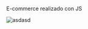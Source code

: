 E-commerce realizado con JS

![asdasd](https://github.com/leofiorotto/FInal-JS-Fiorotto/assets/70485779/f846cd79-9597-451c-bcf3-3ebc498e6722)
